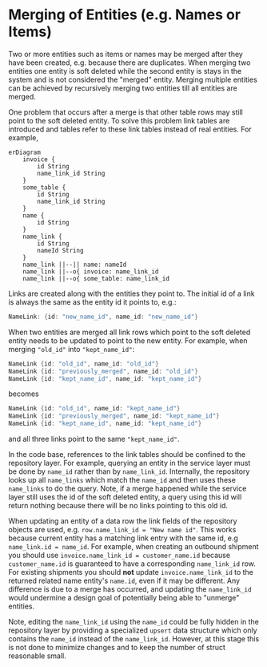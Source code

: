 # Merging of Entities (e.g. Names or Items)

Two or more entities such as items or names may be merged after they have been created, e.g. because there are duplicates.
When merging two entities one entity is soft deleted while the second entity is stays in the system and is not considered the "merged" entity.
Merging multiple entities can be achieved by recursively merging two entities till all entities are merged.

<!-- Links -->

One problem that occurs after a merge is that other table rows may still point to the soft deleted entity.
To solve this problem link tables are introduced and tables refer to these link tables instead of real entities.
For example,

```mermaid
erDiagram
    invoice {
        id String
        name_link_id String
    }
    some_table {
        id String
        name_link_id String
    }
    name {
        id String
    }
    name_link {
        id String
        nameId String
    }
    name_link ||--|| name: nameId
    name_link ||--o{ invoice: name_link_id
    name_link ||--o{ some_table: name_link_id
```

<!-- Link creation -->

Links are created along with the entities they point to.
The initial id of a link is always the same as the entity id it points to, e.g.:

```rust
NameLink: {id: "new_name_id", name_id: "new_name_id"}
```

<!-- Merging links -->

When two entities are merged all link rows which point to the soft deleted entity needs to be updated to point to the new entity.
For example, when merging `"old_id"` into `"kept_name_id"`:

```rust
NameLink {id: "old_id", name_id: "old_id"}
NameLink {id: "previously_merged", name_id: "old_id"}
NameLink {id: "kept_name_id", name_id: "kept_name_id"}
```

becomes

```rust
NameLink {id: "old_id", name_id: "kept_name_id"}
NameLink {id: "previously_merged", name_id: "kept_name_id"}
NameLink {id: "kept_name_id", name_id: "kept_name_id"}
```

and all three links point to the same `"kept_name_id"`.

<!-- Links are repo only -->

In the code base, references to the link tables should be confined to the repository layer.
For example, querying an entity in the service layer must be done by `name_id` rather than by `name_link_id`.
Internally, the repository looks up all `name_links` which match the `name_id` and then uses these `name_links` to do the query.
Note, if a merge happened while the service layer still uses the id of the soft deleted entity, a query using this id will return nothing because there will be no links pointing to this old id.

<!-- However, updating a name_id is done using the row.name_link_id -->

When updating an entity of a data row the link fields of the repository objects are used, e.g. `row.name_link_id = "New name id"`.
This works because current entity has a matching link entry with the same id, e.g `name_link.id = name_id`.
For example, when creating an outbound shipment you should use `invoice.name_link_id = customer_name.id` because `customer_name.id` is guaranteed to have a corresponding `name_link_id` row.
For existing shipments you should **not** update `invoice.name_link_id` to the returned related name entity's `name.id`, even if it may be different.
Any difference is due to a merge has occurred, and updating the `name_link_id` would undermine a design goal of potentially being able to "unmerge" entities.

Note, editing the `name_link_id` using the `name_id` could be fully hidden in the repository layer by providing a specialized `upsert` data structure which only contains the `name_id` instead of the `name_link_id`.
However, at this stage this is not done to minimize changes and to keep the number of struct reasonable small.
